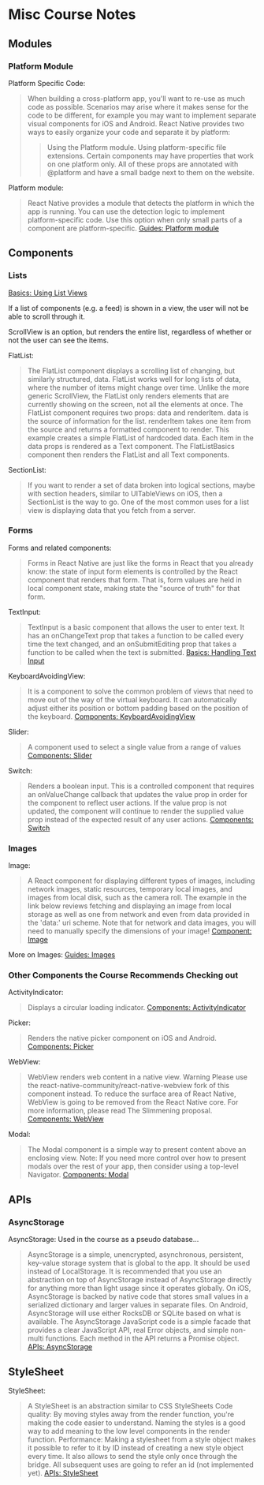 # Misc Course Notes

## Modules

### Platform Module

Platform Specific Code:
>When building a cross-platform app, you'll want to re-use as much code as possible. Scenarios may arise where it makes sense for the code to be different, for example you may want to implement separate visual components for iOS and Android.
>React Native provides two ways to easily organize your code and separate it by platform:
>>Using the Platform module.
>>Using platform-specific file extensions.
>Certain components may have properties that work on one platform only. All of these props are annotated with @platform and have a small badge next to them on the website.

Platform module:
>React Native provides a module that detects the platform in which the app is running. You can use the detection logic to implement platform-specific code. Use this option when only small parts of a component are platform-specific.
[Guides: Platform module](https://facebook.github.io/react-native/docs/platform-specific-code)

## Components

### Lists

[Basics: Using List Views](https://facebook.github.io/react-native/docs/using-a-listview)

If a list of components (e.g. a feed) is shown in a view, the user will not be able to scroll through it.

ScrollView is an option, but renders the entire list, regardless of whether or not the user can see the items.

FlatList:
>The FlatList component displays a scrolling list of changing, but similarly structured, data. FlatList works well for long lists of data, where the number of items might change over time. Unlike the more generic ScrollView, the FlatList only renders elements that are currently showing on the screen, not all the elements at once.
>The FlatList component requires two props: data and renderItem. data is the source of information for the list. renderItem takes one item from the source and returns a formatted component to render.
>This example creates a simple FlatList of hardcoded data. Each item in the data props is rendered as a Text component. The FlatListBasics component then renders the FlatList and all Text components.

SectionList:
>If you want to render a set of data broken into logical sections, maybe with section headers, similar to UITableViews on iOS, then a SectionList is the way to go.
>One of the most common uses for a list view is displaying data that you fetch from a server.

### Forms

Forms and related components:
>Forms in React Native are just like the forms in React that you already know: the state of input form elements is controlled by the React component that renders that form. That is, form values are held in local component state, making state the "source of truth" for that form.

TextInput:
> TextInput is a basic component that allows the user to enter text. It has an onChangeText prop that takes a function to be called every time the text changed, and an onSubmitEditing prop that takes a function to be called when the text is submitted.
[Basics: Handling Text Input](https://facebook.github.io/react-native/docs/handling-text-input)

KeyboardAvoidingView:
>It is a component to solve the common problem of views that need to move out of the way of the virtual keyboard. It can automatically adjust either its position or bottom padding based on the position of the keyboard.
[Components: KeyboardAvoidingView](https://facebook.github.io/react-native/docs/keyboardavoidingview)

Slider:
>A component used to select a single value from a range of values
[Components: Slider](https://facebook.github.io/react-native/docs/slider)

Switch:
>Renders a boolean input.
>This is a controlled component that requires an onValueChange callback that updates the value prop in order for the component to reflect user actions. If the value prop is not updated, the component will continue to render the supplied value prop instead of the expected result of any user actions.
[Components: Switch](https://facebook.github.io/react-native/docs/switch)

### Images

Image:
>A React component for displaying different types of images, including network images, static resources, temporary local images, and images from local disk, such as the camera roll.
>The example in the link below reviews fetching and displaying an image from local storage as well as one from network and even from data provided in the 'data:' uri scheme.
>Note that for network and data images, you will need to manually specify the dimensions of your image!
[Component: Image](https://facebook.github.io/react-native/docs/image)

More on Images:
[Guides: Images](https://facebook.github.io/react-native/docs/images)

### Other Components the Course Recommends Checking out

ActivityIndicator:
>Displays a circular loading indicator.
[Components: ActivityIndicator](https://facebook.github.io/react-native/docs/activityindicator.html)

Picker:
>Renders the native picker component on iOS and Android.
[Components: Picker](https://facebook.github.io/react-native/docs/picker.html)

WebView:
>WebView renders web content in a native view.
>Warning Please use the react-native-community/react-native-webview fork of this component instead. To reduce the surface area of React Native, WebView is going to be removed from the React Native core. For more information, please read The Slimmening proposal.
[Components: WebView](https://facebook.github.io/react-native/docs/webview.html)

Modal:
>The Modal component is a simple way to present content above an enclosing view.
>Note: If you need more control over how to present modals over the rest of your app, then consider using a top-level Navigator.
[Components: Modal](https://facebook.github.io/react-native/docs/modal.html)

## APIs

### AsyncStorage

AsyncStorage:
Used in the course as a pseudo database...

>AsyncStorage is a simple, unencrypted, asynchronous, persistent, key-value storage system that is global to the app. It should be used instead of LocalStorage.
>It is recommended that you use an abstraction on top of AsyncStorage instead of AsyncStorage directly for anything more than light usage since it operates globally.
>On iOS, AsyncStorage is backed by native code that stores small values in a serialized dictionary and larger values in separate files. On Android, AsyncStorage will use either RocksDB or SQLite based on what is available.
>The AsyncStorage JavaScript code is a simple facade that provides a clear JavaScript API, real Error objects, and simple non-multi functions. Each method in the API returns a Promise object.
[APIs: AsyncStorage](https://facebook.github.io/react-native/docs/asyncstorage)

## StyleSheet

StyleSheet:
>A StyleSheet is an abstraction similar to CSS StyleSheets
>Code quality:
>By moving styles away from the render function, you're making the code easier to understand.
>Naming the styles is a good way to add meaning to the low level components in the render function.
>Performance:
>Making a stylesheet from a style object makes it possible to refer to it by ID instead of creating a new style object every time.
>It also allows to send the style only once through the bridge. All subsequent uses are going to refer an id (not implemented yet).
[APIs: StyleSheet](https://facebook.github.io/react-native/docs/stylesheet)
